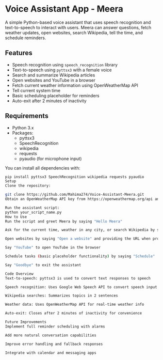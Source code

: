 # Voice Assistant App - Meera

A simple Python-based voice assistant that uses speech recognition and text-to-speech to interact with users. Meera can answer questions, fetch weather updates, open websites, search Wikipedia, tell the time, and schedule reminders.


## Features

- Speech recognition using `speech_recognition` library  
- Text-to-speech using `pyttsx3` with a female voice  
- Search and summarize Wikipedia articles  
- Open websites and YouTube in a browser  
- Fetch current weather information using OpenWeatherMap API  
- Tell current system time  
- Basic scheduling placeholder for reminders  
- Auto-exit after 2 minutes of inactivity  


## Requirements

- Python 3.x  
- Packages:
  - pyttsx3  
  - SpeechRecognition  
  - wikipedia  
  - requests  
  - pyaudio (for microphone input)  

You can install all dependencies with:  
```bash
pip install pyttsx3 SpeechRecognition wikipedia requests pyaudio
Setup
Clone the repository:

git clone https://github.com/Mahima274/Voice-Assistant-Meera.git
Obtain an OpenWeatherMap API key from https://openweathermap.org/api and replace the api_key variable in the script.

Run the assistant script:
python your_script_name.py
How to Use
Run the script and greet Meera by saying "Hello Meera"

Ask for the current time, weather in any city, or search Wikipedia by saying phrases like "Wikipedia [topic]"

Open websites by saying "Open a website" and providing the URL when prompted

Say "YouTube" to open YouTube in the browser

Schedule tasks (basic placeholder functionality) by saying "Schedule"

Say "Goodbye" to exit the assistant

Code Overview
Text-to-speech: pyttsx3 is used to convert text responses to speech

Speech recognition: Uses Google Web Speech API to convert speech input to text

Wikipedia searches: Summarizes topics in 2 sentences

Weather data: Uses OpenWeatherMap API for real-time weather info

Auto-exit: Closes after 2 minutes of inactivity for convenience

Future Improvements
Implement full reminder scheduling with alarms

Add more natural conversation capabilities

Improve error handling and fallback responses

Integrate with calendar and messaging apps
